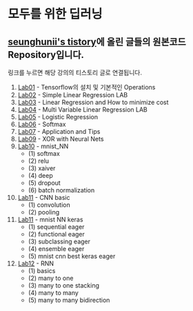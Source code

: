 # 모두를 위한 딥러닝
## [seunghunii's tistory](https://seunghuni96.tistory.com/category/%EA%B0%95%EC%9D%98%EC%A0%95%EB%A6%AC/%EB%AA%A8%EB%91%90%EB%A5%BC%20%EC%9C%84%ED%95%9C%20%EB%94%A5%EB%9F%AC%EB%8B%9D%20%EC%8B%9C%EC%A6%8C%202)에 올린 글들의 원본코드 Repository입니다.   
링크를 누르면 해당 강의의 티스토리 글로 연결됩니다.
1.  [Lab01](https://seunghuni96.tistory.com/84) - Tensorflow의 설치 및 기본적인 Operations
2.  [Lab02](https://seunghuni96.tistory.com/85) - Simple Linear Regression LAB
3.  [Lab03](https://seunghuni96.tistory.com/86) - Linear Regression and How to minimize cost
4.  [Lab04](https://seunghuni96.tistory.com/87) - Multi Variable Linear Regression LAB
5.  [Lab05](https://seunghuni96.tistory.com/88) - Logistic Regression
6.  [Lab06](https://seunghuni96.tistory.com/89) - Softmax
8.  [Lab07](https://seunghuni96.tistory.com/90) - Application  and Tips
10. [Lab09](https://seunghuni96.tistory.com/96) - XOR with Neural Nets
14. [Lab10](https://seunghuni96.tistory.com/101) - mnist_NN
    * (1) softmax
    * (2) relu
    * (3) xaiver
    * (4) deep
    * (5) dropout
    * (6) batch normalization  
18. [Lab11](https://seunghuni96.tistory.com/102) - CNN basic
    * (1) convolution
    * (2) pooling
20. [Lab11](https://seunghuni96.tistory.com/102) - mnist NN keras  
    * (1) sequential eager
    * (2) functional eager
    * (3) subclassing eager
    * (4) ensemble eager
    * (5) mnist cnn best keras eager  
25. [Lab12](https://seunghuni96.tistory.com/103) - RNN 
    * (1) basics
    * (2) many to one
    * (3) many to one stacking
    * (4) many to many
    * (5) many to many bidirection
